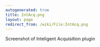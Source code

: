 ```yaml
---
autogenerated: true
title: IntAcq.png
layout: page
redirect_from: /wiki/File:IntAcq.png
---
```


Screenshot of Inteligent Acquisition plugin
